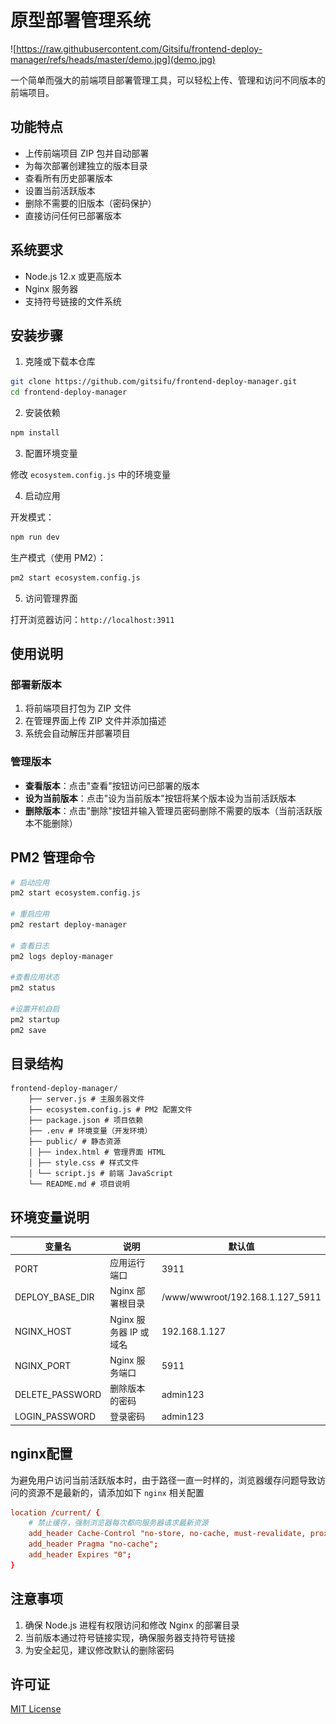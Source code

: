 
# 原型部署管理系统

![https://raw.githubusercontent.com/Gitsifu/frontend-deploy-manager/refs/heads/master/demo.jpg](demo.jpg)

一个简单而强大的前端项目部署管理工具，可以轻松上传、管理和访问不同版本的前端项目。

## 功能特点

- 上传前端项目 ZIP 包并自动部署
- 为每次部署创建独立的版本目录
- 查看所有历史部署版本
- 设置当前活跃版本
- 删除不需要的旧版本（密码保护）
- 直接访问任何已部署版本

## 系统要求

- Node.js 12.x 或更高版本
- Nginx 服务器
- 支持符号链接的文件系统

## 安装步骤

1. 克隆或下载本仓库

```bash
git clone https://github.com/gitsifu/frontend-deploy-manager.git
cd frontend-deploy-manager
```

2. 安装依赖

```bash
npm install
```

3. 配置环境变量

修改 `ecosystem.config.js` 中的环境变量

4. 启动应用

开发模式：
```bash
npm run dev
```

生产模式（使用 PM2）：

```bash
pm2 start ecosystem.config.js
```

5. 访问管理界面

打开浏览器访问：`http://localhost:3911`

## 使用说明

### 部署新版本

1. 将前端项目打包为 ZIP 文件
2. 在管理界面上传 ZIP 文件并添加描述
3. 系统会自动解压并部署项目

### 管理版本

- **查看版本**：点击"查看"按钮访问已部署的版本
- **设为当前版本**：点击"设为当前版本"按钮将某个版本设为当前活跃版本
- **删除版本**：点击"删除"按钮并输入管理员密码删除不需要的版本（当前活跃版本不能删除）

## PM2 管理命令

```bash
# 启动应用
pm2 start ecosystem.config.js

# 重启应用
pm2 restart deploy-manager

# 查看日志
pm2 logs deploy-manager

#查看应用状态
pm2 status

#设置开机自启
pm2 startup
pm2 save
```


## 目录结构

```
frontend-deploy-manager/
    ├── server.js # 主服务器文件
    ├── ecosystem.config.js # PM2 配置文件
    ├── package.json # 项目依赖
    ├── .env # 环境变量（开发环境）
    ├── public/ # 静态资源
    │ ├── index.html # 管理界面 HTML
    │ ├── style.css # 样式文件
    │ └── script.js # 前端 JavaScript
    └── README.md # 项目说明
```


## 环境变量说明

| 变量名 | 说明 | 默认值 |
|--------|------|--------|
| PORT | 应用运行端口 | 3911 |
| DEPLOY_BASE_DIR | Nginx 部署根目录 | /www/wwwroot/192.168.1.127_5911 |
| NGINX_HOST | Nginx 服务器 IP 或域名 | 192.168.1.127 |
| NGINX_PORT | Nginx 服务端口 | 5911 |
| DELETE_PASSWORD | 删除版本的密码 | admin123 |
| LOGIN_PASSWORD | 登录密码 | admin123 |

## nginx配置

为避免用户访问当前活跃版本时，由于路径一直一时样的，浏览器缓存问题导致访问的资源不是最新的，请添加如下 `nginx` 相关配置

```nginx.conf
location /current/ {
    # 禁止缓存，强制浏览器每次都向服务器请求最新资源
    add_header Cache-Control "no-store, no-cache, must-revalidate, proxy-revalidate, max-age=0";
    add_header Pragma "no-cache";
    add_header Expires "0";
}
```

## 注意事项

1. 确保 Node.js 进程有权限访问和修改 Nginx 的部署目录
2. 当前版本通过符号链接实现，确保服务器支持符号链接
3. 为安全起见，建议修改默认的删除密码

## 许可证

[MIT License](LICENSE)